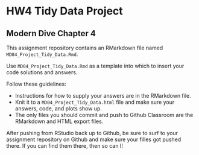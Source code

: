 # HW4 Tidy Data Project
## Modern Dive Chapter 4

This assignment repository contains an RMarkdown file named `MD04_Project_Tidy_Data.Rmd`.

Use `MD04_Project_Tidy_Data.Rmd` as a template into which to insert your code solutions and answers.

Follow these guidelines:

- Instructions for how to supply your answers are in the RMarkdown file.
- Knit it to a `MD04_Project_Tidy_Data.html` file and make sure your answers, code, and plots show up.
- The only files you should commit and push to Github Classroom are the RMarkdown and HTML export files.

After pushing from RStudio back up to Github, be sure to surf to your assignment repository on Github and make sure your filles got pushed there. If you can find them there, then so can I!

